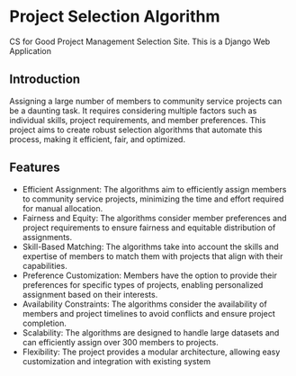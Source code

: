 # Project Selection Algorithm
CS for Good Project Management Selection Site.
This is a Django Web Application

## Introduction
Assigning a large number of members to community service projects can be a daunting task. It requires considering multiple factors such as individual skills, project requirements, and member preferences. This project aims to create robust selection algorithms that automate this process, making it efficient, fair, and optimized.

## Features
- Efficient Assignment: The algorithms aim to efficiently assign members to community service projects, minimizing the time and effort required for manual allocation.
- Fairness and Equity: The algorithms consider member preferences and project requirements to ensure fairness and equitable distribution of assignments.
- Skill-Based Matching: The algorithms take into account the skills and expertise of members to match them with projects that align with their capabilities.
- Preference Customization: Members have the option to provide their preferences for specific types of projects, enabling personalized assignment based on their interests.
- Availability Constraints: The algorithms consider the availability of members and project timelines to avoid conflicts and ensure project completion.
- Scalability: The algorithms are designed to handle large datasets and can efficiently assign over 300 members to projects.
- Flexibility: The project provides a modular architecture, allowing easy customization and integration with existing system
